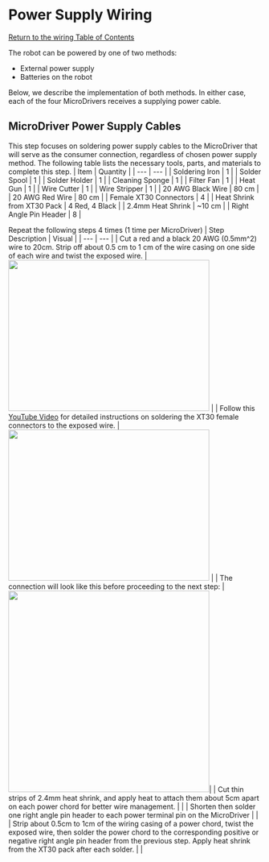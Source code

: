 # Power Supply Wiring
[Return to the wiring Table of Contents](https://github.com/EmiliaPsacharopoulos/Quadruped-8dof-Robot/tree/main/Wiring#table-of-contents)

The robot can be powered by one of two methods: 
- External power supply
- Batteries on the robot

Below, we describe the implementation of both methods. In either case, each of the four MicroDrivers receives a supplying power cable. 

## MicroDriver Power Supply Cables
This step focuses on soldering power supply cables to the MicroDriver that will serve as the consumer connection, regardless of chosen power supply method. The following table lists the necessary tools, parts, and materials to complete this step. 
| Item | Quantity | 
| --- | --- |
| Soldering Iron | 1 |
| Solder Spool | 1 |
| Solder Holder | 1 |
| Cleaning Sponge | 1 |
| Filter Fan | 1 |
| Heat Gun | 1 |
| Wire Cutter | 1 |
| Wire Stripper | 1 |
| 20 AWG Black Wire | 80 cm |
| 20 AWG Red Wire | 80 cm |
| Female XT30 Connectors | 4 |
| Heat Shrink from XT30 Pack | 4 Red, 4 Black |
| 2.4mm Heat Shrink | ~10 cm |
| Right Angle Pin Header | 8 |

Repeat the following steps 4 times (1 time per MicroDriver)
| Step Description | Visual | 
| --- | --- |
| Cut a red and a black 20 AWG (0.5mm^2) wire to 20cm. Strip off about 0.5 cm to 1 cm of the wire casing on one side of each wire and twist the exposed wire.  | <img src="https://user-images.githubusercontent.com/84528674/119542755-e2d2b500-bd5d-11eb-8f42-fa994dd837c3.png" height = "300" width = "400">  |
| Follow this [YouTube Video](https://www.youtube.com/watch?v=_NyJbKqRtUE) for detailed instructions on soldering the XT30 female connectors to the exposed wire. | <img src="https://user-images.githubusercontent.com/84528674/119542893-0eee3600-bd5e-11eb-8e56-316c2be91cdf.png" height = "300"  width = "400"> |
| The connection will look like this before proceeding to the next step: |  <img src="https://user-images.githubusercontent.com/84528674/119543052-3ba24d80-bd5e-11eb-9977-65cba2f650c6.png" width = 400>|
| Cut thin strips of 2.4mm heat shrink, and apply heat to attach them about 5cm apart on each power chord for better wire management. | |
| Shorten then solder one right angle pin header to each power terminal pin on the MicroDriver | |
| Strip about 0.5cm to 1cm of the wiring casing of a power chord, twist the exposed wire, then solder the power chord to the corresponding positive or negative right angle pin header from the previous step. Apply heat shrink from the XT30 pack after each solder. | |


